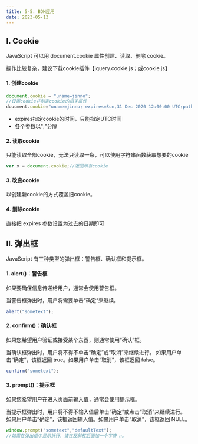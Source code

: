 ```yaml
---
title: 5-5. BOM应用
date: 2023-05-13
---
```


## Ⅰ. Cookie
JavaScript 可以用 document.cookie 属性创建、读取、删除 cookie。

操作比较复杂，建议下载cookie插件【jquery.cookie.js；或cookie.js】

#### 1. 创建cookie
```js
document.cookie = "uname=jinno";
//设置cookie并制定cookie的相关属性
doucment.cookie="uname=jinno; expires=Sun,31 Dec 2020 12:00:00 UTC;path=/";
```
- expires指定cookie的时间，只能指定UTC时间
- 各个参数以";"分隔

#### 2. 读取cookie
只能读取全部cookie，无法只读取一条，可以使用字符串函数获取想要的cookie
```js
var x = document.cookie;//返回所有cookie
```
#### 3. 改变cookie
以创建新cookie的方式覆盖旧cookie。
#### 4. 删除cookie
直接把 expires 参数设置为过去的日期即可


## Ⅱ. 弹出框
JavaScript 有三种类型的弹出框：警告框、确认框和提示框。

#### 1. alert()：警告框
如果要确保信息传递给用户，通常会使用警告框。

当警告框弹出时，用户将需要单击“确定”来继续。
```js
alert("sometext");
```

#### 2. confirm()：确认框
如果您希望用户验证或接受某个东西，则通常使用“确认”框。

当确认框弹出时，用户将不得不单击“确定”或“取消”来继续进行。
如果用户单击“确定”，该框返回 true。如果用户单击“取消”，该框返回 false。

```js
confirm("sometext");
```

#### 3. prompt()：提示框
如果您希望用户在进入页面前输入值，通常会使用提示框。

当提示框弹出时，用户将不得不输入值后单击“确定”或点击“取消”来继续进行。
如果用户单击“确定”，该框返回输入值。如果用户单击“取消”，该框返回 NULL。
```js
window.prompt("sometext","defaultText");
//如需在弹出框中显示折行，请在反斜杠后面加一个字符 n。
```

